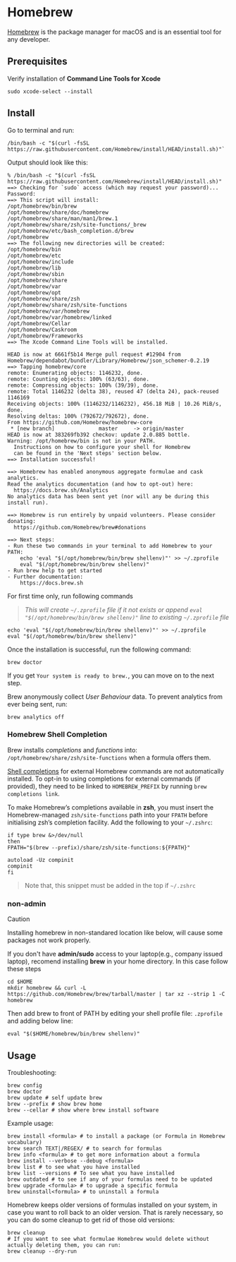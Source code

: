 # Homebrew

[Homebrew](https://brew.sh) is the package manager for macOS and is an essential tool for any developer.

## Prerequisites

Verify installation of **Command Line Tools for Xcode**

```shell
sudo xcode-select --install
```

## Install

Go to terminal and run:

```shell
/bin/bash -c "$(curl -fsSL https://raw.githubusercontent.com/Homebrew/install/HEAD/install.sh)"`
```

Output should look like this:

```log
% /bin/bash -c "$(curl -fsSL https://raw.githubusercontent.com/Homebrew/install/HEAD/install.sh)"
==> Checking for `sudo` access (which may request your password)...
Password:
==> This script will install:
/opt/homebrew/bin/brew
/opt/homebrew/share/doc/homebrew
/opt/homebrew/share/man/man1/brew.1
/opt/homebrew/share/zsh/site-functions/_brew
/opt/homebrew/etc/bash_completion.d/brew
/opt/homebrew
==> The following new directories will be created:
/opt/homebrew/bin
/opt/homebrew/etc
/opt/homebrew/include
/opt/homebrew/lib
/opt/homebrew/sbin
/opt/homebrew/share
/opt/homebrew/var
/opt/homebrew/opt
/opt/homebrew/share/zsh
/opt/homebrew/share/zsh/site-functions
/opt/homebrew/var/homebrew
/opt/homebrew/var/homebrew/linked
/opt/homebrew/Cellar
/opt/homebrew/Caskroom
/opt/homebrew/Frameworks
==> The Xcode Command Line Tools will be installed.

HEAD is now at 6661f5b14 Merge pull request #12904 from Homebrew/dependabot/bundler/Library/Homebrew/json_schemer-0.2.19
==> Tapping homebrew/core
remote: Enumerating objects: 1146232, done.
remote: Counting objects: 100% (63/63), done.
remote: Compressing objects: 100% (39/39), done.
remote: Total 1146232 (delta 38), reused 47 (delta 24), pack-reused 1146169
Receiving objects: 100% (1146232/1146232), 456.18 MiB | 10.26 MiB/s, done.
Resolving deltas: 100% (792672/792672), done.
From https://github.com/Homebrew/homebrew-core
 * [new branch]              master     -> origin/master
HEAD is now at 383269fb392 checkov: update 2.0.885 bottle.
Warning: /opt/homebrew/bin is not in your PATH.
  Instructions on how to configure your shell for Homebrew
  can be found in the 'Next steps' section below.
==> Installation successful!

==> Homebrew has enabled anonymous aggregate formulae and cask analytics.
Read the analytics documentation (and how to opt-out) here:
  https://docs.brew.sh/Analytics
No analytics data has been sent yet (nor will any be during this install run).

==> Homebrew is run entirely by unpaid volunteers. Please consider donating:
  https://github.com/Homebrew/brew#donations

==> Next steps:
- Run these two commands in your terminal to add Homebrew to your PATH:
    echo 'eval "$(/opt/homebrew/bin/brew shellenv)"' >> ~/.zprofile
    eval "$(/opt/homebrew/bin/brew shellenv)"
- Run brew help to get started
- Further documentation:
    https://docs.brew.sh
```

For first time only, run following commands  

> _This will create `~/.zprofile` file if it not exists or append `eval "$(/opt/homebrew/bin/brew shellenv)"` line to existing `~/.zprofile` file_

```shell
echo 'eval "$(/opt/homebrew/bin/brew shellenv)"' >> ~/.zprofile
eval "$(/opt/homebrew/bin/brew shellenv)"
```

Once the installation is successful, run the following command:

```shell
brew doctor
```

If you get `Your system is ready to brew.`, you can move on to the next step.

Brew anonymously collect _User Behaviour_ data. To prevent analytics from ever being sent, run:

```shell
brew analytics off
```

### Homebrew Shell Completion

Brew installs _completions_ and _functions_  into: `/opt/homebrew/share/zsh/site-functions` when a formula offers them.

[Shell completions](https://docs.brew.sh/Shell-Completion) for external Homebrew commands are not automatically installed. To opt-in to using completions for external commands (if provided), they need to be linked to `HOMEBREW_PREFIX` by running `brew completions link`.

To make Homebrew’s completions available in **zsh**, you must insert the Homebrew-managed `zsh/site-functions` path into your `FPATH` before initialising zsh’s completion facility. Add the following to your `~/.zshrc`:

```shell
if type brew &>/dev/null
then
FPATH="$(brew --prefix)/share/zsh/site-functions:${FPATH}"

autoload -Uz compinit
compinit
fi
```

> Note that, this snippet must be added in the top if `~/.zshrc`

### non-admin

> [!CAUTION]
> Installing homebrew in non-standared location like below, will cause some packages not work properly.

If you don't have **admin/sudo** access to your laptop(e.g., company issued laptop), recomend installing **brew** in your home directory.
In this case follow these steps

```shell
cd $HOME
mkdir homebrew && curl -L https://github.com/Homebrew/brew/tarball/master | tar xz --strip 1 -C homebrew
```

Then add brew to front of PATH by editing your shell profile file: `.zprofile` and adding below line:

```shell
eval "$($HOME/homebrew/bin/brew shellenv)"
```

## Usage

Troubleshooting:

```shell
brew config
brew doctor
brew update # self update brew
brew --prefix # show brew home
brew --cellar # show where brew install software
```

Example usage:

```shell
brew install <formula> # to install a package (or Formula in Homebrew vocabulary) 
brew search TEXT|/REGEX/ # to search for formulas
brew info <formula> # to get more information about a formula
brew install --verbose --debug <formula>
brew list # to see what you have installed
brew list --versions # To see what you have installed
brew outdated # to see if any of your formulas need to be updated
brew upgrade <formula> # to upgrade a specific formula 
brew uninstall<formula> # to uninstall a formula 
```

Homebrew keeps older versions of formulas installed on your system, in case you want to roll back to an older version.
That is rarely necessary, so you can do some cleanup to get rid of those old versions:

```shell
brew cleanup
# If you want to see what formulae Homebrew would delete without actually deleting them, you can run:
brew cleanup --dry-run 
```
